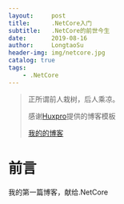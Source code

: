 ```yaml
---
layout:     post
title:      .NetCore入门
subtitle:   .NetCore的前世今生
date:       2019-08-16
author:     LongtaoSu
header-img: img/netcore.jpg
catalog: true
tags:
    - .NetCore
---
```


> 正所谓前人栽树，后人乘凉。
> 
> 感谢[Huxpro](https://github.com/qiubaiying/qiubaiying.github.io)提供的博客模板
> 
> [我的的博客](https://longtaosu.github.io)

# 前言
我的第一篇博客，献给.NetCore